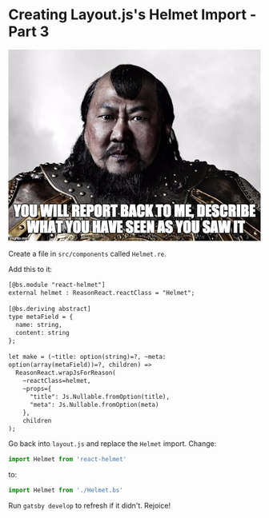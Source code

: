 # Creating Layout.js's Helmet Import - Part 3

![Kublai Kahn](https://raw.githubusercontent.com/idkjs/converting-js-to-reason-tutorial/master/images/medium-header.jpeg)


Create a file in `src/components` called `Helmet.re`.

Add this to it:

```reason
[@bs.module "react-helmet"]
external helmet : ReasonReact.reactClass = "Helmet";

[@bs.deriving abstract]
type metaField = {
  name: string,
  content: string
};

let make = (~title: option(string)=?, ~meta: option(array(metaField))=?, children) =>
  ReasonReact.wrapJsForReason(
    ~reactClass=helmet,
    ~props={
      "title": Js.Nullable.fromOption(title),
      "meta": Js.Nullable.fromOption(meta)
    },
    children
);
```

Go back into `layout.js` and replace the `Helmet` import. Change:

```js
import Helmet from 'react-helmet'
```

to:

```js
import Helmet from './Helmet.bs'
```

Run `gatsby develop` to refresh if it didn't. Rejoice!
